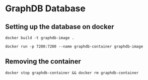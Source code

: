 # GraphDB Database

## Setting up the database on docker

`docker build -t graphdb-image .`

`docker run -p 7200:7200 --name graphdb-container graphdb-image`

## Removing the container

`docker stop graphdb-container && docker rm graphdb-container`